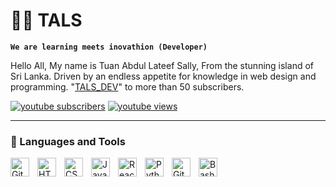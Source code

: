 # 🏄‍♂️ TALS 

**`We are learning meets inovathion (Developer)`**

Hello All, My name is Tuan Abdul Lateef Sally, From the stunning island of Sri Lanka. Driven by an endless appetite for knowledge in web design and programming. "[TALS_DEV][youtube]" to more than 50 subscribers.

   <p align="left">
      <a href="https://www.youtube.com/channel/UCqbwByJCFYcHMXFvY0_zuKA">
         <img alt="youtube subscribers" title="Subscribe to my YouTube channel" src=" "/></a> 
      <a href="https://www.youtube.com/channel/UCqbwByJCFYcHMXFvY0_zuKA">
         <img alt="youtube views" title="YouTube views" src=" "/></a> 
   </p>

---

### 🧰 Languages and Tools

 
 
<img align="left" alt="Git" width="30px" style="padding-right:10px;" src="https://cdn.jsdelivr.net/gh/devicons/devicon/icons/git/git-original.svg" />
<img align="left" alt="HTML" width="30px" style="padding-right:10px;" src="https://cdn.jsdelivr.net/gh/devicons/devicon/icons/html5/html5-plain.svg" />
<img align="left" alt="CSS" width="30px" style="padding-right:10px;" src="https://cdn.jsdelivr.net/gh/devicons/devicon/icons/css3/css3-plain.svg" />
<img align="left" alt="JavaScript" width="30px" style="padding-right:10px;" src="https://cdn.jsdelivr.net/gh/devicons/devicon/icons/javascript/javascript-plain.svg" />
<img align="left" alt="React" width="30px" style="padding-right:10px;" src="https://cdn.jsdelivr.net/gh/devicons/devicon/icons/react/react-original.svg" />
<img align="left" alt="Python" width="30px" style="padding-right:10px;" src="https://cdn.jsdelivr.net/gh/devicons/devicon/icons/python/python-plain.svg" />
<img align="left" alt="GitHub" width="30px" style="padding-right:10px;" src="https://cdn.jsdelivr.net/gh/devicons/devicon/icons/github/github-original.svg" />
<img align="left" alt="Bash" width="30px" style="padding-right:10px;" src="https://cdn.jsdelivr.net/gh/devicons/devicon/icons/bash/bash-original.svg" />
<br />

#

#

[youtube]: https://www.youtube.com/channel/UCqbwByJCFYcHMXFvY0_zuKA

